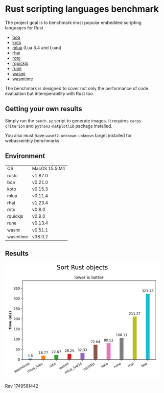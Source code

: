 # Rust scripting languages benchmark

The project goal is to benchmark most popular embedded scripting languages for Rust.

- [boa](https://boajs.dev)
- [koto](https://crates.io/crates/koto)
- [mlua](https://crates.io/crates/mlua) (Lua 5.4 and Luau)
- [rhai](https://crates.io/crates/rhai)
- [roto](https://crates.io/crates/roto)
- [rquickjs](https://crates.io/crates/rquickjs)
- [rune](https://crates.io/crates/rune)
- [wasmi](https://crates.io/crates/wasmi)
- [wasmtime](https://crates.io/crates/wasmtime)

The benchmark is designed to cover not only the performance of code evaluation but interoperability with Rust too.

## Getting your own results

Simply run the `bench.py` script to generate images. It requires `cargo criterion` and `python3-matplotlib` package installed.

You also must have `wasm32-unknown-unknown` target installed for webassembly benchmarks.

## Environment

|          |                               |
|----------|-------------------------------|
| OS       | MacOS 15.5 M1                 |
| rustc    | v1.87.0                       |
| boa      | v0.21.0                       |
| koto     | v0.15.3                       |
| mlua     | v0.11.4                       |
| rhai     | v1.23.4                       |
| roto     | v0.8.0                        |
| rquickjs | v0.9.0                        |
| rune     | v0.13.4                       |
| wasmi    | v0.51.1                       |
| wasmtime | v38.0.2                       |

## Results

![Sort Rust objects](Sort%20Rust%20objects.png)

Rev 1749581442
